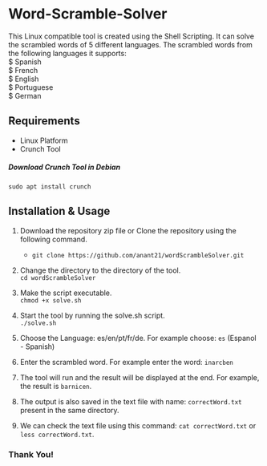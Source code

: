 # Word-Scramble-Solver

This Linux compatible tool is created using the Shell Scripting.
It can solve the scrambled words of 5 different languages. 
The scrambled words from the following languages it supports: \
  $ Spanish \
  $ French \
  $ English \
  $ Portuguese \
  $ German
  
## Requirements

* Linux Platform 
* Crunch Tool

##### Download Crunch Tool in Debian 
`sudo apt install crunch`

## Installation & Usage
1. Download the repository zip file or
   Clone the repository using the following command.
   * `git clone https://github.com/anant21/wordScrambleSolver.git`

2. Change the directory to the directory of the tool. \
   `cd wordScrambleSolver`
   
3. Make the script executable. \
   `chmod +x solve.sh`
 
4. Start the tool by running the solve.sh script. \
   `./solve.sh`
   
5. Choose the Language: es/en/pt/fr/de. For example choose: `es` (Espanol - Spanish)

6. Enter the scrambled word. For example enter the word: `inarcben`

7. The tool will run and the result will be displayed at the end. For example, the result is `barnicen`.

8. The output is also saved in the text file with name: `correctWord.txt` present in the same directory.

9. We can check the text file using this command: `cat correctWord.txt` or `less correctWord.txt`.


### Thank You!
